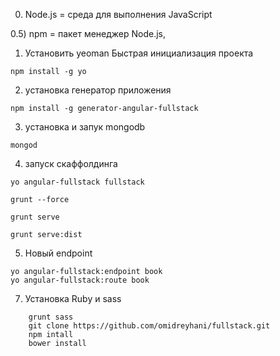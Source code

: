 0) Node.js = среда для выполнения JavaScript

0.5) npm = пакет менеджер Node.js,

1) Установить yeoman Быстрая инициализация проекта
```
npm install -g yo
```
2) установка генератор приложения
```
npm install -g generator-angular-fullstack
```
3) установка и запук mongodb
```
mongod
```
4) запуск скаффолдинга
```
yo angular-fullstack fullstack
	
grunt --force

grunt serve

grunt serve:dist
```
5) Новый endpoint
```
yo angular-fullstack:endpoint book
yo angular-fullstack:route book
```

7) Установка Ruby и sass
```	gem install sass
 	grunt sass
	git clone https://github.com/omidreyhani/fullstack.git
	npm intall
	bower install
```	
	
